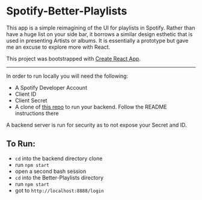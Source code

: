 # Spotify-Better-Playlists

This app is a simple reimagining of the UI for playlists in Spotify. Rather than have a huge list on your side bar, it borrows a similar design esthetic that is used in presenting Artists or albums. It is essentially a prototype but gave me an excuse to explore more with React.

This project was bootstrapped with [Create React App](https://github.com/facebookincubator/create-react-app).

-----

In order to run locally you will need the following:
- A Spotify Developer Account
- Client ID
- Client Secret
- A clone of [this repo](https://github.com/mpj/oauth-bridge-template) to run your backend. Follow the README instructions there

A backend server is run for security as to not expose your Secret and ID.

## To Run:

- `cd` into the backend directory clone
- run `npm start`
- open a second bash session
- `cd` into the Better-Playlists directory
- run `npm start`
- got to `http://localhost:8888/login`
